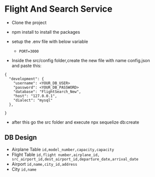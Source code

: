 # Flight And Search Service
- Clone the project

- npm install to install the packages

- setup the .env file with below variable
    - `PORT=3000`


- Inside the src/config folder,create the new file with name config.json and paste this:
```
{
  "development": {
    "username": <YOUR_DB_USER>
    "password": <YOUR_DB_PASSWORD>
    "database": "FlightSearch_New",
    "host": "127.0.0.1",
    "dialect": "mysql"
  },
 
}
```

- after this go the src folder and execute npx sequelize db:create

## DB Design
   - Airplane Table `id,model_number,capacity,capacity `
   - Flight Table `id,flight number,airplane_id, src_airport_id,dest_airport_id,departure_date,arrival_date`
   - Airport `id,name,city_id,address`
   - City `id,name`

   
